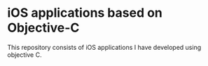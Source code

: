 # iOS applications based on Objective-C

This repository consists of iOS applications I have developed using objective C.